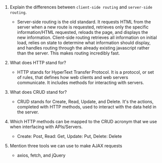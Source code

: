 1.  Explain the differences between `client-side routing` and `server-side routing`.

    - Server-side routing is the old standard. It requests HTML from the server when a new route is requested, retrieves only the specific information/HTML requested, reloads the page, and displays the new information. Client-side routing retrieves all information on initial load, relies on state to determine what information should display, and handles routing through the already existing javascript rather than the server. This makes routing incredibly fast.

1.  What does HTTP stand for?

    - HTTP stands for HyperText Transfer Protocol. It is a protocol, or set of rules, that defines how web clients and web servers communicate. It includes methods for interacting with servers.

1.  What does CRUD stand for?

    - CRUD stands for Create, Read, Update, and Delete. It's the actions, completed with HTTP methods, used to interact with the data held in the server.

1.  Which HTTP methods can be mapped to the CRUD acronym that we use when interfacing with APIs/Servers.

    - Create: Post, Read: Get, Update: Put, Delete: Delete

1.  Mention three tools we can use to make AJAX requests

    - axios, fetch, and jQuery